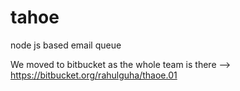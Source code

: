 tahoe
=====

node js based email queue 

We moved to bitbucket as the whole team is there --> https://bitbucket.org/rahulguha/thaoe.01
